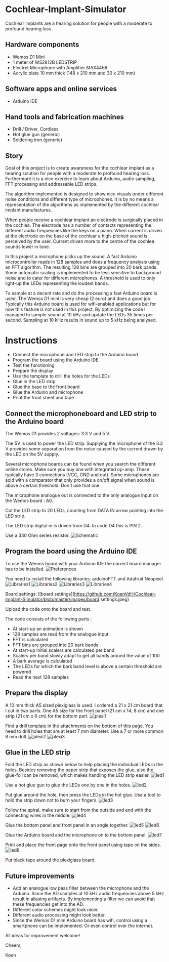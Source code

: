# Cochlear-Implant-Simulator
Cochlear implants are a hearing solution for people with a moderate to profound hearing loss.

## Hardware components
* Wemos D1 Mini
* 1 meter of WS2812B LEDSTRIP
* Electret Microphone with Amplifier MAX4466
* Acrylic plate 10 mm thick (148 x 210 mm and 30 x 210 mm)

## Software apps and online services
* Arduino IDE	

## Hand tools and fabrication machines
* Drill / Driver, Cordless	
* Hot glue gun (generic)
* Soldering iron (generic)

## Story
Goal of this project is to create awareness for the cochlear implant as a hearing solution for people with a moderate to profound hearing loss. Furthermore it is a nice exercise to learn about Arduino, audio sampling, FFT processing and addressable LED strips.

The algorithm implemented is designed to show nice visuals under different noise conditions and different type of microphones. It is by no means a representation of the algorithms as implemented by the different cochlear implant manufactures.

When people receive a cochlear implant an electrode is surgically placed in the cochlea. The electrode has a number of contacts representing the different audio frequencies like the keys on a piano. When current is driven at the electrode on the base of the cochlear a high-pitched sound is perceived by the user. Current driven more to the centre of the cochlea sounds lower in tone.

In this project a microphone picks up the sound. A fast Arduino microcontroller reads in 128 samples and does a frequency analysis using an FFT algorithm. The resulting 128 bins are grouped into 20 bark bands. Some automatic scaling is implemented to be less sensitive to background noise and to cater for different microphones. A threshold is used to only light-up the LEDs representing the loudest bands.

To sample at a decent rate and do the processing a fast Arduino board is used. The Wemos D1 mini is very cheap (2 euro) and does a good job. Typically this Arduino board is used for wifi-enabled applications but for now this feature is not used in this project. By optimizing the code I managed to sample sound at 10 kHz and update the LEDs 35 times per second. Sampling at 10 kHz results in sound up to 5 kHz being analysed.

# Instructions
* Connect the microphone and LED strip to the Arduino board
* Program the board using the Arduino IDE
* Test the functioning
* Prepare the display
* Use the template to drill the holes for the LEDs
* Glue in the LED strip
* Glue the base to the front board
* Glue the Arduino and microphone
* Print the front sheet and tape

## Connect the microphoneboard and LED strip to the Arduino board

The Wemos D1 provides 2 voltages: 3.3 V and 5 V.

The 5V is used to power the LED strip. Supplying the microphone of the 3.3 V provides some separation from the noise caused by the current drawn by the LED on the 5V supply.

Several microphone boards can be found when you search the different online stores. Make sure you buy one with integrated op-amp. These typically have 3 connections (VCC, GND and out). Some microphones are sold with a comparator that only provides a on/off signal when sound is above a certain threshold. Don't use that one.

The microphone analogue out is connected to the only analogue input on the Wemos board : A0.

Cut the LED strip to 20 LEDs, counting from DATA IN arrow pointing into the LED strip.

The LED strip digital in is driven from D4. In code D4 this is PIN 2.

Use a 330 Ohm series resistor.
![Schematic](https://github.com/KoenVdH/Cochlear-Implant-Simulator/blob/master/images/schematic.jpeg)

## Program the board using the Arduino IDE
To use the Wemos board with your Arduino IDE the correct board manager has to be installed.
![Preferences](https://github.com/KoenVdH/Cochlear-Implant-Simulator/blob/master/images/preferences.jpeg)

You need to install the following libraries: arduinoFTT and Adafruit Neopixel.
![Libraries1](https://github.com/KoenVdH/Cochlear-Implant-Simulator/blob/master/images/libraries1.jpeg)
![Libraries2](https://github.com/KoenVdH/Cochlear-Implant-Simulator/blob/master/images/libraries2.jpeg)
![Libraries3](https://github.com/KoenVdH/Cochlear-Implant-Simulator/blob/master/images/libraries3.jpeg)
![Libraries4](https://github.com/KoenVdH/Cochlear-Implant-Simulator/blob/master/images/libraries4.jpeg)

Board settings:
![board settings](https://github.com/KoenVdH/Cochlear-Implant-Simulator/blob/master/images/board settings.jpeg)

Upload the code onto the board and test.

The code consists of the following parts :
* At start-up an animation is shown
* 128 samples are read from the analogue input
* FFT is calculated
* FFT bins are grouped into 20 bark bands
* At start-up initial scalers are calculated per band
* Scalers per band slowly adapt to get all bands around the value of 100
* A bark average is calculated
* The LEDs for which the bark band level is above a certain threshold are powered
* Read the next 128 samples

## Prepare the display
A 10 mm thick A5 sized plexiglass is used. I ordered a 21 x 21 cm board that I cut in two parts. One A5 size for the front panel (21 cm x 14, 8 cm) and one strip (21 cm x 6 cm) for the bottom part.
![plexi1](https://github.com/KoenVdH/Cochlear-Implant-Simulator/blob/master/images/plexi1.jpg)

Find a drill template in the attachments on the bottom of this page. You need to drill holes that are at least 7 mm diameter. Use a 7 or more common 8 mm drill.
![plexi2](https://github.com/KoenVdH/Cochlear-Implant-Simulator/blob/master/images/plexi2.jpg)
![plexi3](https://github.com/KoenVdH/Cochlear-Implant-Simulator/blob/master/images/plexi3.jpg)

## Glue in the LED strip
Fold the LED strip as shown below to help placing the individual LEDs in the holes. Besides removing the paper strip that exposes the glue, also the glue-foil can be removed, which makes handling the LED strip easier.
![led1](https://github.com/KoenVdH/Cochlear-Implant-Simulator/blob/master/images/led1.jpg)

Use a hot glue gun to glue the LEDs one by one in the holes.
![led2](https://github.com/KoenVdH/Cochlear-Implant-Simulator/blob/master/images/led2.jpg)

Put glue around the hole, then press the LEDs in the hot glue. Use a tool to hold the strip down not to burn your fingers.
![led3](https://github.com/KoenVdH/Cochlear-Implant-Simulator/blob/master/images/led3.jpg)

Follow the spiral, make sure to start from the outside and end with the connecting wires in the middle.
![led4](https://github.com/KoenVdH/Cochlear-Implant-Simulator/blob/master/images/led4.jpg)

Glue the bottom panel and front panel in an angle together.
![led5](https://github.com/KoenVdH/Cochlear-Implant-Simulator/blob/master/images/led5.jpg)
![led6](https://github.com/KoenVdH/Cochlear-Implant-Simulator/blob/master/images/led6.jpg)

Glue the Arduino board and the microphone on to the bottom panel.
![led7](https://github.com/KoenVdH/Cochlear-Implant-Simulator/blob/master/images/led7.jpg)

Print and place the front page onto the front panel using tape on the sides.
![led8](https://github.com/KoenVdH/Cochlear-Implant-Simulator/blob/master/images/led8.jpeg)

Put black tape around the plexiglass board.

## Future improvements
* Add an analogue low pass filter between the microphone and the Arduino. Since the AD samples at 10 kHz audio frequencies above 5 kHz result in aliasing artifacts. By implementing a filter we can avoid that these frequencies get into the AD.
* Different color schemes might look nicer.
* Different audio processing might look better.
* Since the Wemos D1 mini Arduino board has wifi, control using a smartphone can be implemented. Or even control over the internet.

All ideas for improvement welcome!

Cheers,

Koen
